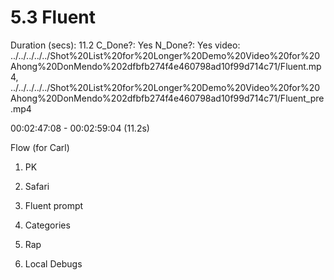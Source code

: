 # 5.3 Fluent

Duration (secs): 11.2
C_Done?: Yes
N_Done?: Yes
video: ../../../../../Shot%20List%20for%20Longer%20Demo%20Video%20for%20Ahong%20DonMendo%202dfbfb274f4e460798ad10f99d714c71/Fluent.mp4, ../../../../../Shot%20List%20for%20Longer%20Demo%20Video%20for%20Ahong%20DonMendo%202dfbfb274f4e460798ad10f99d714c71/Fluent_pre.mp4

00:02:47:08 - 00:02:59:04 (11.2s)

Flow (for Carl)

1. PK
2. Safari

3. Fluent prompt
4. Categories
5. Rap
6. Local Debugs